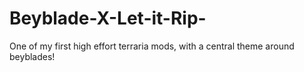 # Beyblade-X-Let-it-Rip-
One of my first high effort terraria mods, with a central theme around beyblades!
